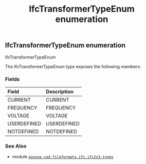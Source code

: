 ﻿---
title: IfcTransformerTypeEnum enumeration
second_title: Aspose.CAD for Python via .NET API References
description: 
type: docs
weight: 3120
url: /aspose.cad.fileformats.ifc.ifc2x3.types/ifctransformertypeenum/
is_root: false
---

## IfcTransformerTypeEnum enumeration

IfcTransformerTypeEnum



The IfcTransformerTypeEnum type exposes the following members:

### Fields
| Field | Description |
| :- | :- |
| CURRENT | CURRENT |
| FREQUENCY | FREQUENCY |
| VOLTAGE | VOLTAGE |
| USERDEFINED | USERDEFINED |
| NOTDEFINED | NOTDEFINED |



### See Also
* module [`aspose.cad.fileformats.ifc.ifc2x3.types`](..)
